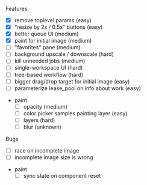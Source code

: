 Features
- [x] remove toplevel params (easy)
- [x] "resize by 2x / 0.5x" buttons (easy)
- [x] better queue UI (medium)
- [x] paint for initial image (medium)
- [ ] "favorites" pane (medium)
- [ ] background upscale / downscale (hard)
- [ ] kill unneeded jobs (medium)
- [ ] single-workspace UI (hard)
- [ ] tree-based workflow (hard)
- [ ] bigger drag/drop target for initial image (easy)
- [ ] parameterize lease_pool on info about work (easy)
- paint
  - [ ] opacity (medium)
  - [ ] color picker samples painting layer (easy)
  - [ ] layers (hard)
  - [ ] blur (unknown)

Bugs
- [ ] race on incomplete image
- [ ] incomplete image size is wrong
- paint
  - [ ] sync state on component reset

